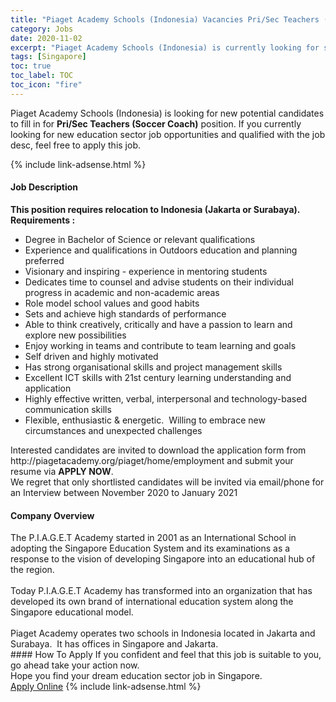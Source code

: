 ```yaml
---
title: "Piaget Academy Schools (Indonesia) Vacancies Pri/Sec Teachers (Soccer Coach)" 
category: Jobs 
date: 2020-11-02 
excerpt: "Piaget Academy Schools (Indonesia) is currently looking for suitable person to fill in the Pri/Sec Teachers (Soccer Coach) which positioned at Singapore" 
tags: [Singapore] 
toc: true 
toc_label: TOC 
toc_icon: "fire" 
--- 
```


<p>Piaget Academy Schools (Indonesia) is looking for new potential candidates to fill in for <b>Pri/Sec Teachers (Soccer Coach)</b> position. If you currently looking for new education sector job opportunities and qualified with the job desc, feel free to apply this job.
</p>{% include link-adsense.html %} 
 <div><div><h4>Job Description</h4></div><div><div><span><div><div><strong>This position requires relocation to Indonesia (Jakarta or Surabaya).</strong></div><div><strong>Requirements :</strong></div><ul><li>Degree in Bachelor of Science or relevant qualifications</li><li>Experience and qualifications in Outdoors education and planning preferred</li><li>Visionary and inspiring - experience in mentoring students</li><li>Dedicates time to counsel and advise students on their individual progress in academic and non-academic areas</li><li>Role model school values and good habits</li><li>Sets and achieve high standards of performance</li><li>Able to think creatively, critically and have a passion to learn and explore new possibilities</li><li>Enjoy working in teams and contribute to team learning and goals</li><li>Self driven and highly motivated</li><li>Has strong organisational skills and project management skills</li><li>Excellent ICT skills with 21st century learning understanding and application</li><li>Highly effective written, verbal, interpersonal and technology-based communication skills</li><li>Flexible, enthusiastic &amp; energetic.&#160; Willing to embrace new circumstances and unexpected challenges</li></ul><div>Interested candidates are invited to download the application form from http://piagetacademy.org/piaget/home/employment and submit your resume via <strong>APPLY NOW</strong>.</div><div>We regret that only shortlisted candidates will be invited via email/phone for an Interview between November 2020 to January 2021</div></div></span></div></div></div> 
<div><div><h4>Company Overview</h4></div><div><div><span><div><div>The P.I.A.G.E.T Academy started in 2001 as an International School in adopting the Singapore Education System and its examinations as a response to the vision of developing Singapore into an educational hub of the region.</div>
<div><br>
Today P.I.A.G.E.T Academy has transformed into an organization that has developed its own brand of international education system along the Singapore educational model.</div>
<div><br>
Piaget Academy operates two schools in Indonesia located in Jakarta and Surabaya.&#160; It has offices in Singapore and Jakarta.</div></div></span></div></div></div> 
#### How To Apply 
If you confident and feel that this job is suitable to you, go ahead take your action now. <br/> 
Hope you find your dream education sector job in Singapore. <br/> 
<a href="https://www.jobstreet.com.my/en/job/pri-sec-teachers-soccer-coach-8149423/origin/sg?jobId=jobstreet-sg-job-8149423&sectionRank=26&token=0~c1ef67b1-98e9-4a58-8956-7191eb4b39b4&fr=SRP%20View%20In%20New%20Ta" class="btn btn--info" target="_blank" rel="nofollow noopenner">Apply Online</a> 
{% include link-adsense.html %} 